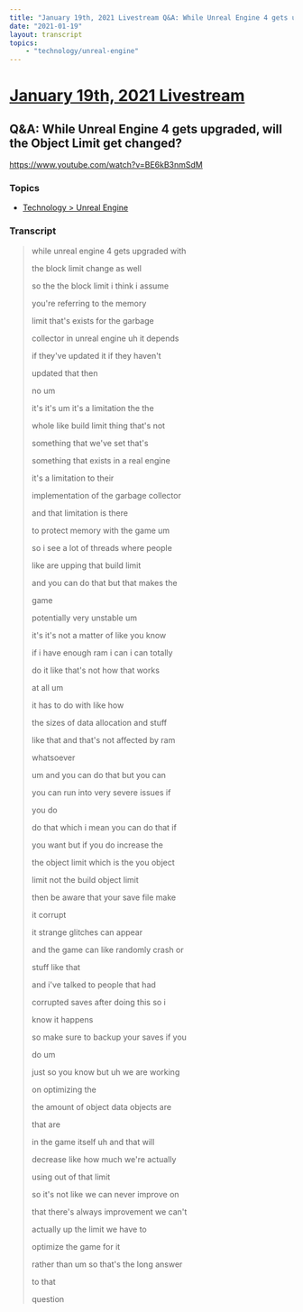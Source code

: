 ```yaml
---
title: "January 19th, 2021 Livestream Q&A: While Unreal Engine 4 gets upgraded, will the Object Limit get changed?"
date: "2021-01-19"
layout: transcript
topics:
    - "technology/unreal-engine"
---
```

# [January 19th, 2021 Livestream](../2021-01-19.md)
## Q&A: While Unreal Engine 4 gets upgraded, will the Object Limit get changed?
https://www.youtube.com/watch?v=BE6kB3nmSdM

### Topics
* [Technology > Unreal Engine](../topics/technology/unreal-engine.md)

### Transcript

> while unreal engine 4 gets upgraded with
>
> the block limit change as well
>
> so the the block limit i think i assume
>
> you're referring to the memory
>
> limit that's exists for the garbage
>
> collector in unreal engine uh it depends
>
> if they've updated it if they haven't
>
> updated that then
>
> no um
>
> it's it's um it's a limitation the the
>
> whole like build limit thing that's not
>
> something that we've set that's
>
> something that exists in a real engine
>
> it's a limitation to their
>
> implementation of the garbage collector
>
> and that limitation is there
>
> to protect memory with the game um
>
> so i see a lot of threads where people
>
> like are upping that build limit
>
> and you can do that but that makes the
>
> game
>
> potentially very unstable um
>
> it's it's not a matter of like you know
>
> if i have enough ram i can i can totally
>
> do it like that's not how that works
>
> at all um
>
> it has to do with like how
>
> the sizes of data allocation and stuff
>
> like that and that's not affected by ram
>
> whatsoever
>
> um and you can do that but you can
>
> you can run into very severe issues if
>
> you do
>
> do that which i mean you can do that if
>
> you want but if you do increase the
>
> the object limit which is the you object
>
> limit not the build object limit
>
> then be aware that your save file make
>
> it corrupt
>
> it strange glitches can appear
>
> and the game can like randomly crash or
>
> stuff like that
>
> and i've talked to people that had
>
> corrupted saves after doing this so i
>
> know it happens
>
> so make sure to backup your saves if you
>
> do um
>
> just so you know but uh we are working
>
> on optimizing the
>
> the amount of object data objects are
>
> that are
>
> in the game itself uh and that will
>
> decrease like how much we're actually
>
> using out of that limit
>
> so it's not like we can never improve on
>
> that there's always improvement we can't
>
> actually up the limit we have to
>
> optimize the game for it
>
> rather than um so that's the long answer
>
> to that
>
> question
>
